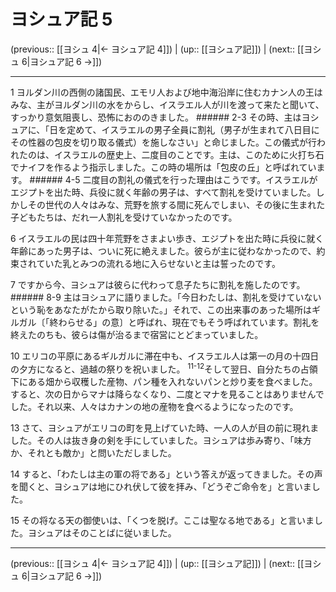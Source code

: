 # ヨシュア記 5

(previous:: [[ヨシュ 4|← ヨシュア記 4]]) | (up:: [[ヨシュア記]]) | (next:: [[ヨシュ 6|ヨシュア記 6 →]])

***




1 
ヨルダン川の西側の諸国民、エモリ人および地中海沿岸に住むカナン人の王はみな、主がヨルダン川の水をからし、イスラエル人が川を渡って来たと聞いて、すっかり意気阻喪し、恐怖におののきました。 ###### 2-3 その時、主はヨシュアに、「日を定めて、イスラエルの男子全員に割礼（男子が生まれて八日目にその性器の包皮を切り取る儀式）を施しなさい」と命じました。この儀式が行われたのは、イスラエルの歴史上、二度目のことです。主は、このために火打ち石でナイフを作るよう指示しました。この時の場所は「包皮の丘」と呼ばれています。 ###### 4-5 二度目の割礼の儀式を行った理由はこうです。イスラエルがエジプトを出た時、兵役に就く年齢の男子は、すべて割礼を受けていました。しかしその世代の人々はみな、荒野を旅する間に死んでしまい、その後に生まれた子どもたちは、だれ一人割礼を受けていなかったのです。 



6 
イスラエルの民は四十年荒野をさまよい歩き、エジプトを出た時に兵役に就く年齢にあった男子は、ついに死に絶えました。彼らが主に従わなかったので、約束されていた乳とみつの流れる地に入らせないと主は誓ったのです。 



7 
ですから今、ヨシュアは彼らに代わって息子たちに割礼を施したのです。 ###### 8-9 主はヨシュアに語りました。「今日わたしは、割礼を受けていないという恥をあなたがたから取り除いた。」それで、この出来事のあった場所はギルガル〔「終わらせる」の意〕と呼ばれ、現在でもそう呼ばれています。割礼を終えたのちも、彼らは傷が治るまで宿営にとどまっていました。 



10 
エリコの平原にあるギルガルに滞在中も、イスラエル人は第一の月の十四日の夕方になると、過越の祭りを祝いました。 <sup class="versenum">11-12</sup>そして翌日、自分たちの占領下にある畑から収穫した産物、パン種を入れないパンと炒り麦を食べました。すると、次の日からマナは降らなくなり、二度とマナを見ることはありませんでした。それ以来、人々はカナンの地の産物を食べるようになったのです。 



13 
さて、ヨシュアがエリコの町を見上げていた時、一人の人が目の前に現れました。その人は抜き身の剣を手にしていました。ヨシュアは歩み寄り、「味方か、それとも敵か」と問いただしました。 



14 
すると、「わたしは主の軍の将である」という答えが返ってきました。その声を聞くと、ヨシュアは地にひれ伏して彼を拝み、「どうぞご命令を」と言いました。 



15 
その将なる天の御使いは、「くつを脱げ。ここは聖なる地である」と言いました。ヨシュアはそのことばに従いました。

***

(previous:: [[ヨシュ 4|← ヨシュア記 4]]) | (up:: [[ヨシュア記]]) | (next:: [[ヨシュ 6|ヨシュア記 6 →]])
